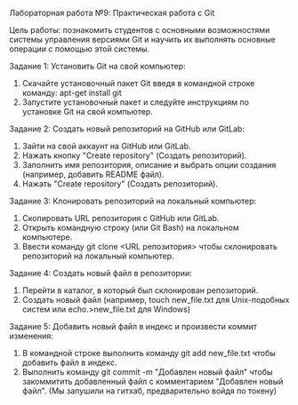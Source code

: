 Лабораторная работа №9:  Практическая работа с Git

Цель работы: познакомить студентов с основными возможностями системы управления версиями Git и научить их выполнять основные операции с помощью этой системы.


Задание 1:  Установить Git на свой компьютер: 


1.	Скачайте установочный пакет Git введя в командной строке команду: apt-get install git
2.	Запустите установочный пакет и следуйте инструкциям по установке Git на свой компьютер.



Задание 2:  Создать новый репозиторий на GitHub или GitLab:

1.	Зайти на свой аккаунт на GitHub или GitLab.
2.	Нажать кнопку "Create repository" (Создать репозиторий).
3.	Заполнить имя репозитория, описание и выбрать опции создания (например, добавить README файл).
4.	 Нажать "Create repository" (Создать репозиторий).

Задание 3:  Клонировать репозиторий на локальный компьютер:

1.	Скопировать URL репозитория с GitHub или GitLab.
2.	Открыть командную строку (или Git Bash) на локальном компьютере.
3.	Ввести команду git clone <URL репозитория> чтобы склонировать репозиторий на локальный компьютер.

Задание 4:  Создать новый файл в репозитории:

1.	Перейти в каталог, в который был склонирован репозиторий.
2.	Создать новый файл (например, touch new_file.txt для Unix-подобных систем или echo.>new_file.txt для Windows)

Задание 5:  Добавить новый файл в индекс и произвести коммит изменения:

1.	В командной строке выполнить команду git add new_file.txt чтобы добавить файл в индекс.
2.	Выполнить команду git commit -m "Добавлен новый файл" чтобы закоммитить добавленный файл с комментарием "Добавлен новый файл".
(Мы запушили на гитхаб, предварительно войдя по токену) 





